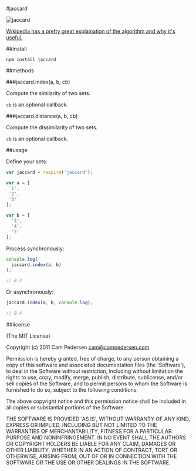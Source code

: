 #jaccard

![jaccard](http://i.imgur.com/v4TrU.png)

[Wikipedia has a pretty great explaination of the algorithm and why it's useful.](http://en.wikipedia.org/wiki/Jaccard_index)

##install

    npm install jaccard

##methods

###jaccard.index(a, b, cb)

Compute the similarity of two sets.

`cb` is an optional callback.

###jaccard.distance(a, b, cb)

Compute the dissimilarity of two sets.

`cb` is an optional callback.

##usage

Define your sets:

````javascript
var jaccard = require('jaccard');

var a = [
 '1',
 '2',
 '3'
];

var b = [
  '3',
  '4',
  '5'
];
````

Process synchronously:

````javascript
console.log(
  jaccard.index(a, b)
);

// 0.4
````

Or asynchronously:

````javascript
jaccard.index(a, b, console.log);

// 0.4
````

##license

(The MIT License)

Copyright (c) 2011 Cam Pedersen <cam@campedersen.com>

Permission is hereby granted, free of charge, to any person obtaining a copy of this software and associated documentation files (the 'Software'), to deal in the Software without restriction, including without limitation the rights to use, copy, modify, merge, publish, distribute, sublicense, and/or sell copies of the Software, and to permit persons to whom the Software is furnished to do so, subject to the following conditions:

The above copyright notice and this permission notice shall be included in all copies or substantial portions of the Software.

THE SOFTWARE IS PROVIDED 'AS IS', WITHOUT WARRANTY OF ANY KIND, EXPRESS OR IMPLIED, INCLUDING BUT NOT LIMITED TO THE WARRANTIES OF MERCHANTABILITY, FITNESS FOR A PARTICULAR PURPOSE AND NONINFRINGEMENT. IN NO EVENT SHALL THE AUTHORS OR COPYRIGHT HOLDERS BE LIABLE FOR ANY CLAIM, DAMAGES OR OTHER LIABILITY, WHETHER IN AN ACTION OF CONTRACT, TORT OR OTHERWISE, ARISING FROM, OUT OF OR IN CONNECTION WITH THE SOFTWARE OR THE USE OR OTHER DEALINGS IN THE SOFTWARE.

